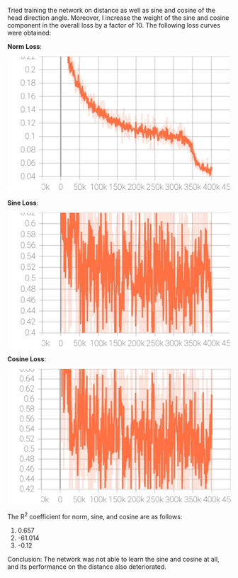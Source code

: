 Tried training the network on distance as well as sine and cosine of the head direction angle. Moreover, I increase the weight of the sine and cosine component in the overall loss by a factor of 10. The following loss curves were obtained:

**Norm Loss**:

![Norm Loss](https://github.com/ishankapnadak/Vector-Based-Navigation/blob/main/New%20Supervised/distance_angle_10/losses/norm_loss.jpg)

**Sine Loss**:

![Sine Loss](https://github.com/ishankapnadak/Vector-Based-Navigation/blob/main/New%20Supervised/distance_angle_10/losses/sine_loss.jpg)


**Cosine Loss**:

![Cosine Loss](https://github.com/ishankapnadak/Vector-Based-Navigation/blob/main/New%20Supervised/distance_angle_10/losses/cosine_loss.jpg)

The R<sup>2</sup> coefficient for norm, sine, and cosine are as follows: 
1. 0.657
2. -61.014
3. -0.12
  
Conclusion: The network was not able to learn the sine and cosine at all, and its performance on the distance also deteriorated.
